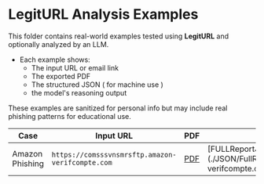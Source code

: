 
# LegitURL Analysis Examples

This folder contains real-world examples tested using **LegitURL** and optionally analyzed by an LLM.

- Each example shows:
  - The input URL or email link
  - The exported PDF
  - The structured JSON ( for machine use )
  - the model's reasoning output

These examples are sanitized for personal info but may include real phishing patterns for educational use.


| Case | Input URL | PDF | JSON | ModelOutput|
|------|-----------|-----|-------|-----|
| Amazon Phishing | `https://comsssvnsmrsftp.amazon-verifcompte.com` | [PDF](./PDF/legitURL_Report_2025-06-03T17:43:54Z-amazon-verifcompte.pdf) | [FULLReportJSON] (./JSON/FullReport_comsssvnsmrsftp.amazon-verifcompte.com.json) | [Gemini](./ModelOutput/GEMINI_FullReport_comsssvnsmrsftp.amazon-verifcompte.com.txt)
